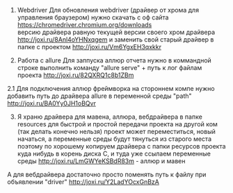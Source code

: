 1. Webdriver 
Для обновления webdriver (драйвер от хрома для управления браузером) нужно скачать с оф сайта https://chromedriver.chromium.org/downloads  
версию драйвера равную текущей версии своего хром драйвера 
http://joxi.ru/8Anl4oYHNxqgem  и заменить свой старый драйвер в папке с проектом  http://joxi.ru/Vm6YgxEH3qxkkr


2. Работа с allure
Для заппуска аллюр отчета нужно в коммандной строке выполнить команду "allure serve" + путь к лог файлам проекта
http://joxi.ru/82QXRQ1c8b1ZBm

2.1 Для подключения аллюр фреймворка на стороннем компе нужно добавить путь до драйвера аllure в переменной среды "path" 
http://joxi.ru/BA0Yy0JH1oBQvr

3. Я храню драйвера для мавена, аллюра, вебдрайвера в папке resources для быстрой и простой передачи проекта на другой ком (так делать конечно нельзя)
проект может переместиться, новый начаться, а переменные среды будут тянуться из старого места  
поэтому по хорошему копируем драйвера с папки ресурсов проекта куда нибудь в корень диска C, и туда уже ссылаем переменные среды
http://joxi.ru/LmGWYeKSBdR83m  - аллюр и мавен

А для вебдрайвера достаточно просто поменять путь к файлу при объявлении "driver" http://joxi.ru/Y2LadYOcxGnBzA



